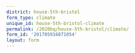 ```yaml
---
district: house-5th-bristol
form_type: climate
unique_id: house-5th-bristol-climate
permalink: /2020bq/house-5th-bristol/climate/
form_id: '201705916871054'
layout: form
---
```

